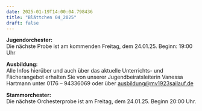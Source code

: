 ```yaml
---
date: 2025-01-19T14:00:04.798436
title: "Blättchen 04_2025"
draft: false
---
```


 

**Jugendorchester:**  
Die nächste Probe ist am kommenden Freitag, dem 24.01.25. Beginn: 19:00 Uhr 

**Ausbildung:**  
Alle Infos hierüber und auch über das aktuelle Unterrichts- und Fächerangebot erhalten Sie von unserer Jugendbeiratsleiterin Vanessa Hartmann unter 0176 – 94336069 oder  über  ausbildung@mv1923sailauf.de

**Stammorchester:**  
Die nächste Orchesterprobe ist am Freitag, dem 24.01.25. Beginn 20:00 Uhr. 

